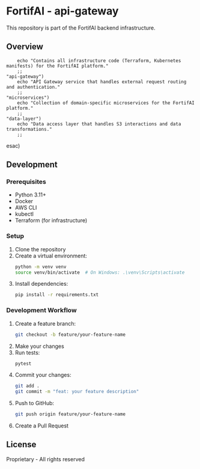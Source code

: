 # FortifAI - api-gateway

This repository is part of the FortifAI backend infrastructure.

## Overview


        echo "Contains all infrastructure code (Terraform, Kubernetes manifests) for the FortifAI platform."
        ;;
    "api-gateway")
        echo "API Gateway service that handles external request routing and authentication."
        ;;
    "microservices")
        echo "Collection of domain-specific microservices for the FortifAI platform."
        ;;
    "data-layer")
        echo "Data access layer that handles S3 interactions and data transformations."
        ;;
esac)

## Development

### Prerequisites

- Python 3.11+
- Docker
- AWS CLI
- kubectl
- Terraform (for infrastructure)

### Setup

1. Clone the repository
2. Create a virtual environment:
   ```bash
   python -m venv venv
   source venv/bin/activate  # On Windows: .\venv\Scripts\activate
   ```
3. Install dependencies:
   ```bash
   pip install -r requirements.txt
   ```

### Development Workflow

1. Create a feature branch:
   ```bash
   git checkout -b feature/your-feature-name
   ```
2. Make your changes
3. Run tests:
   ```bash
   pytest
   ```
4. Commit your changes:
   ```bash
   git add .
   git commit -m "feat: your feature description"
   ```
5. Push to GitHub:
   ```bash
   git push origin feature/your-feature-name
   ```
6. Create a Pull Request

## License

Proprietary - All rights reserved
